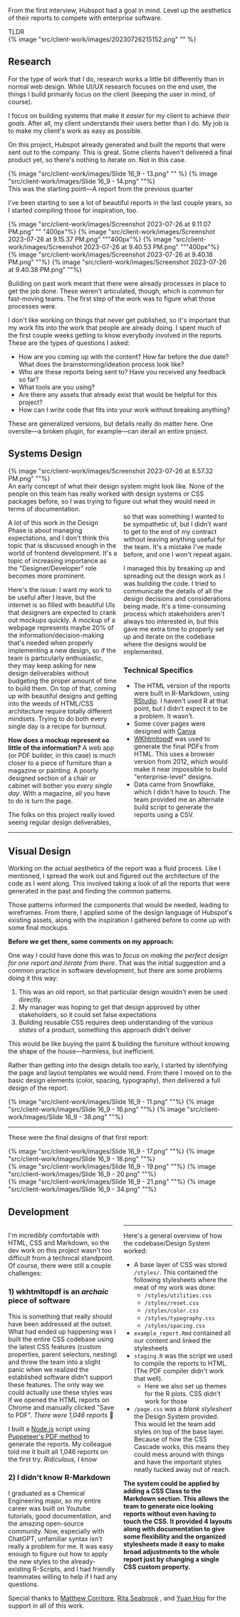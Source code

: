
From the first interview, Hubspot had a goal in mind. Level up the aesthetics of their reports to compete with enterprise software.

<figcaption>TLDR</figcaption>
<div style="max-width: 800px">
{% image "src/client-work/images/20230726215152.png" "" %}
</div>

## Research
For the type of work that I do, research works a little bit differently than in normal web design. While UI/UX research focuses on the end user, the things I build primarily focus on the client (keeping the user in mind, of course). 

I focus on building systems that make it *easier* for my client to achieve *their goals*. After all, my client understands their users better than I do. My job is to make my client's work as easy as possible.

On this project, Hubspot already generated and built the reports that were sent out to the company. This is great. Some clients haven't delivered a final product yet, so there's nothing to iterate on. Not in this case.


<div class="image_group">
{% image "src/client-work/images/Slide 16_9 - 13.png" "" %}
{% image "src/client-work/images/Slide 16_9 - 14.png"  ""%}
<figcaption>This was the starting point—A report from the previous quarter</figcaption>
</div>

I've been starting to see a lot of beautiful reports in the last couple years, so I started compiling those for inspiration, too.

<div class="image_group">
{% image "src/client-work/images/Screenshot 2023-07-26 at 9.11.07 PM.png"  "" "400px"%}
{% image "src/client-work/images/Screenshot 2023-07-26 at 9.15.37 PM.png"  """400px"%}
{% image "src/client-work/images/Screenshot 2023-07-26 at 9.40.53 PM.png"  """400px"%}
</div>
<div class="image_group">
{% image "src/client-work/images/Screenshot 2023-07-26 at 9.40.18 PM.png"  ""%}
{% image "src/client-work/images/Screenshot 2023-07-26 at 9.40.38 PM.png"  ""%}
</div>

Building on past work meant that there were already processes in place to get the job done. These weren't articulated, though, which is common for fast-moving teams. The first step of the work was to figure what those processes were.

I don't like working on things that never get published, so it's important that my work fits into the work that people are already doing. I spent much of the first couple weeks getting to know everybody involved in the reports. These are the types of questions I asked:
- How are you coming up with the content? How far before the due date? What does the brainstorming/ideation process look like?
- Who are these reports being sent to? Have you received any feedback so far?
- What tools are you using?
- Are there any assets that already exist that would be helpful for this project?
- How can I write code that fits into your work without breaking anything?

These are generalized versions, but details really do matter here. One oversite—a broken plugin, for example—can derail an entire project.

## Systems Design
<div class="image_group">
<div style="max-width: 800px">
{% image "src/client-work/images/Screenshot 2023-07-26 at 8.57.32 PM.png"  ""%}
</div>
<figcaption>An early concept of what their design system might look like. None of the people on this team has really worked with design systems or CSS packages before, so I was trying to figure out what they would need in terms of documentation.</figcaption>
</div>

<div style="columns:2">

A lot of this work in the Design Phase is about managing expectations, and I don't think this topic that is discussed enough in the world of frontend development. It's a topic of increasing importance as the "Designer/Developer" role becomes more prominent.

Here's the issue: I want my work to be useful after I leave, but the internet is so filled with beautiful UIs that designers are expected to crank out mockups quickly. A mockup of a webpage represents maybe 20% of the information/decision-making that's needed when properly implementing a new design, so if the team is particularly enthusiastic, they may keep asking for new design deliverables without budgeting the proper amount of time to build them. On top of that, coming up with beautiful designs and getting into the weeds of HTML/CSS architecture require totally different mindsets. Trying to do both every single day is a recipe for burnout.

**How does a mockup represent so little of the information?**
A web app (or PDF builder, in this case) is much closer to a piece of furniture than a magazine or painting. A poorly designed section of a chair or cabinet will bother you *every single day*. With a magazine, all you have to do is turn the page.

The folks on this project really loved seeing regular design deliverables, so that was something I wanted to be sympathetic of, but I didn't want to get to the end of my contract without leaving anything useful for the team. It's a mistake I've made before, and one I won't repeat again.

I managed this by breaking up and spreading out the design work as I was building the code. I tried to communicate the details of all the design decisions and considerations being made. It's a time-consuming process which stakeholders aren't always too interested in, but this gave me extra time to properly set up and iterate on the codebase where the designs would be implemented. 

### Technical Specifics
- The HTML version of the reports were built in R-Markdown, using [RStudio](https://posit.co/download/rstudio-desktop/). I haven't used R at that point, but I didn't expect it to be a problem. It wasn't.
- Some cover pages were designed with [Canva](https://www.canva.com/)
- [WKhtmltopdf](https://wkhtmltopdf.org/) was used to generate the final PDFs from HTML. This uses a browser version from 2012, which would make it near impossible to build "enterprise-level" designs. 
- Data came from Snowflake, which I didn't have to touch. The team provided me an alternate build script to generate the reports using a CSV.

</div>

---

## Visual Design
Working on the actual aesthetics of the report was a fluid process. Like I mentioned, I spread the work out and figured out the architecture of the code as I went along. This involved taking a look of all the reports that were generated in the past and finding the common patterns. 

Those patterns informed the components that would be needed, leading to wireframes. From there, I applied some of the design language of Hubspot's existing assets, along with the inspiration I gathered before to come up with some final mockups. 

**Before we get there, some comments on my approach:**

One way I could have done this was to *focus on making the perfect design for one report and iterate from there*. That was the initial suggestion and a common practice in software development, but there are some problems doing it this way:

1) This was an old report, so that particular design wouldn't even be used directly.
2) My manager was hoping to get that design approved by other stakeholders, so it could set false expectations
3) Building reusable CSS requires deep understanding of the *various states* of a product, something this approach didn't deliver

This would be like buying the paint & building the furniture without knowing the shape of the house—harmless, but inefficient. 

Rather than getting into the design details too early, I started by identifying the page and layout templates we would need. From there I moved on to the basic design elements (color, spacing, typography), *then* delivered a full design of the report. 

<div class="image_group scroll">
{% image "src/client-work/images/Slide 16_9 - 11.png"  ""%}
{% image "src/client-work/images/Slide 16_9 - 16.png"  ""%}
{% image "src/client-work/images/Slide 16_9 - 38.png"  ""%}
</div>

- - -

These were the final designs of that first report:

<div class="image_group">
{% image "src/client-work/images/Slide 16_9 - 17.png"  ""%}
{% image "src/client-work/images/Slide 16_9 - 18.png"  ""%}
</div>
<div class="image_group">
{% image "src/client-work/images/Slide 16_9 - 19.png"  ""%}
{% image "src/client-work/images/Slide 16_9 - 20.png"  ""%}
</div>
<div class="image_group">
{% image "src/client-work/images/Slide 16_9 - 21.png"  ""%}
{% image "src/client-work/images/Slide 16_9 - 34.png"  ""%}
</div>

## Development

<div style="columns:2">

I'm incredibly comfortable with HTML, CSS and Markdown, so the dev work on this project wasn't too difficult from a technical standpoint. Of course, there were still a couple challenges:

### 1) wkhtmltopdf is an *archaic* piece of software
This is something that really should have been addressed at the outset. What had ended up happening was I built the entire CSS codebase using the latest CSS features (custom properties, parent selectors, nesting) and threw the team into a slight panic when we realized the established software didn't support these features. The only way we could actually use these styles was if we opened the HTML reports on Chrome and manually clicked "Save to PDF". *There were 1,046 reports* 😬

I built a [Node.js](https://nodejs.org/en) script using [Puppeteer's PDF method](https://pptr.dev/#what-can-i-do) to generate the reports. My colleague told me it built all 1,046 reports on the first try. *Ridiculous, I know*

### 2) I didn't know R-Markdown
I graduated as a Chemical Engineering major, so my entire career was built on Youtube tutorials, good documentation, and the amazing open-source community. Now, especially with ChatGPT,  unfamiliar syntax isn't really a problem for me. It was easy enough to figure out how to apply the new styles to the already-existing R-Scripts, and I had friendly teammates willing to help if I had any questions.

---

Here's a general overview of how the codebase/Design System worked:
- A base layer of CSS was stored `/styles/`. This contained the following stylesheets where the meat of my work was done:
	- `/styles/utilities.css`
	- `/styles/reset.css`
	- `/styles/color.css`
	- `/styles/typography.css`
	- `/styles/spacing.css`
- `example_report.Rmd` contained all our content and linked the stylesheets
- `staging.R` was the script we used to compile the reports to HTML. (The PDF compiler didn't work that well).
	- Here we also set up themes for the R plots. CSS didn't work for those
- `/page.css` was a *blank stylesheet* the Design System provided. This would let the team add styles on top of the base layer. Because of how the CSS Cascade works, this means they could mess around with things and have the important styles neatly tucked away out of reach.

**The system could be applied by adding a CSS Class to the Markdown section. This allows the team to generate nice looking reports without even having to touch the CSS. It provided 4 layouts along with documentation to give some flexibility and the organized stylesheets made it easy to make broad adjustments to the whole report just by changing a single CSS custom property.**

</div>

Special thanks to [Matthew Corritore](https://www.linkedin.com/in/matthewcorritore/), [Rita Seabrook](https://www.linkedin.com/in/ritaseabrook/) , and [Yuan Hou](https://www.linkedin.com/in/yuan-hou-phd-he-him-54197514/) for the support in all of this work.